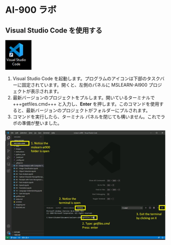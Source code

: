 ﻿# AI-900 ラボ
## Visual Studio Code を使用する

![Visual Studio Code のアイコン](./images/vscode.jpg)

1.  Visual Studio Code を起動します。プログラムのアイコンは下部のタスクバーに固定されています。開くと、左側のパネルに MSLEARN-AI900 プロジェクトが表示されます。
2.  最新バージョンのプロジェクトをプルします。開いているターミナルで +++getfiles.cmd+++ と入力し、**Enter** を押します。このコマンドを使用すると、最新バージョンのプロジェクトがフォルダーにプルされます。 
3.  コマンドを実行したら、ターミナル パネルを閉じても構いません。これでラボの準備が整いました。 

![Visual Studio Code でのターミナルの使用を説明する図](./images/terminal_support1.jpg)
